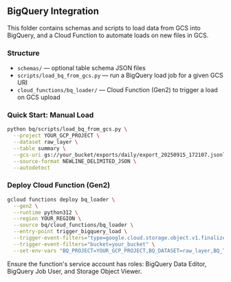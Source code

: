 ## BigQuery Integration

This folder contains schemas and scripts to load data from GCS into BigQuery, and a Cloud Function to automate loads on new files in GCS.

### Structure
- `schemas/` — optional table schema JSON files
- `scripts/load_bq_from_gcs.py` — run a BigQuery load job for a given GCS URI
- `cloud_functions/bq_loader/` — Cloud Function (Gen2) to trigger a load on GCS upload

### Quick Start: Manual Load
```bash
python bq/scripts/load_bq_from_gcs.py \
  --project YOUR_GCP_PROJECT \
  --dataset raw_layer \
  --table summary \
  --gcs-uri gs://your_bucket/exports/daily/export_20250915_172107.jsonl \
  --source-format NEWLINE_DELIMITED_JSON \
  --autodetect
```

### Deploy Cloud Function (Gen2)
```bash
gcloud functions deploy bq_loader \
  --gen2 \
  --runtime python312 \
  --region YOUR_REGION \
  --source bq/cloud_functions/bq_loader \
  --entry-point trigger_bigquery_load \
  --trigger-event-filters="type=google.cloud.storage.object.v1.finalized" \
  --trigger-event-filters="bucket=your_bucket" \
  --set-env-vars "BQ_PROJECT=YOUR_GCP_PROJECT,BQ_DATASET=raw_layer,BQ_TABLE=summary,BQ_SOURCE_FORMAT=NEWLINE_DELIMITED_JSON,BQ_WRITE_DISPOSITION=WRITE_APPEND"
```

Ensure the function's service account has roles: BigQuery Data Editor, BigQuery Job User, and Storage Object Viewer.

